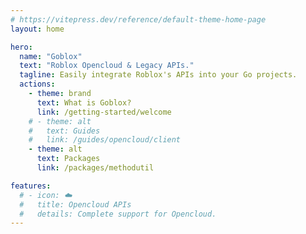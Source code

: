 ```yaml
---
# https://vitepress.dev/reference/default-theme-home-page
layout: home

hero:
  name: "Goblox"
  text: "Roblox Opencloud & Legacy APIs."
  tagline: Easily integrate Roblox's APIs into your Go projects.
  actions:
    - theme: brand
      text: What is Goblox?
      link: /getting-started/welcome
    # - theme: alt
    #   text: Guides
    #   link: /guides/opencloud/client
    - theme: alt
      text: Packages
      link: /packages/methodutil

features:
  # - icon: ☁️
  #   title: Opencloud APIs
  #   details: Complete support for Opencloud.
---
```


